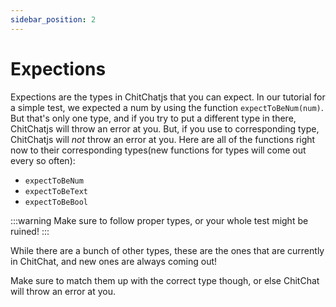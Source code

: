 ```yaml
---
sidebar_position: 2
---
```


# Expections

Expections are the types in ChitChatjs that you can expect. In our tutorial for a simple test, we expected a num by using the function `expectToBeNum(num)`. But that's only one type, and if you try to put a different type in there, ChitChatjs will throw an error at you. But, if you use to corresponding type, ChitChatjs will _not_ throw an error at you. Here are all of the functions right now to their corresponding types(new functions for types will come out every so often):

- `expectToBeNum`
- `expectToBeText`
- `expectToBeBool`

:::warning
Make sure to follow proper types, or your whole test might be ruined!
:::

While there are a bunch of other types, these are the ones that are currently in ChitChat, and new ones are always coming out!

Make sure to match them up with the correct type though, or else ChitChat will throw an error at you.
